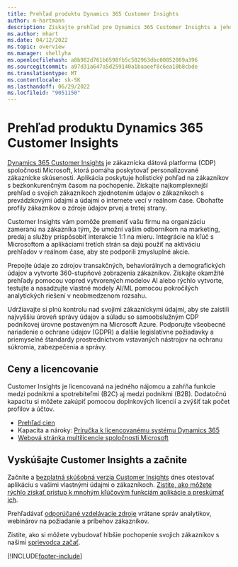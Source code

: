 ```yaml
---
title: Prehľad produktu Dynamics 365 Customer Insights
author: m-hartmann
description: Získajte prehľad pre Dynamics 365 Customer Insights a jeho hlavné črty.
ms.author: mhart
ms.date: 04/12/2022
ms.topic: overview
ms.manager: shellyha
ms.openlocfilehash: a8b982d761b6598fb5c582963dbc00852089a396
ms.sourcegitcommit: a97d31a647a5d259140a1baaeef8c6ea10b8cbde
ms.translationtype: MT
ms.contentlocale: sk-SK
ms.lasthandoff: 06/29/2022
ms.locfileid: "9051150"
---
```

# <a name="product-overview-for-dynamics-365-customer-insights"></a>Prehľad produktu Dynamics 365 Customer Insights

[Dynamics 365 Customer Insights](https://dynamics.microsoft.com/ai/customer-insights/) je zákaznícka dátová platforma (CDP) spoločnosti Microsoft, ktorá pomáha poskytovať personalizované zákaznícke skúsenosti. Aplikácia poskytuje holistický pohľad na zákazníkov s bezkonkurenčným časom na pochopenie. Získajte najkomplexnejší prehľad o svojich zákazníkoch zjednotením údajov o zákazníkoch s prevádzkovými údajmi a údajmi o internete vecí v reálnom čase. Obohaťte profily zákazníkov o zdroje údajov prvej a tretej strany. 

Customer Insights vám pomôže premeniť vašu firmu na organizáciu zameranú na zákazníka tým, že umožní vašim odborníkom na marketing, predaj a služby prispôsobiť interakcie 1:1 na mieru. Integrácie na kľúč s Microsoftom a aplikáciami tretích strán sa dajú použiť na aktiváciu prehľadov v reálnom čase, aby ste podporili zmysluplné akcie.

Prepojte údaje zo zdrojov transakčných, behaviorálnych a demografických údajov a vytvorte 360-stupňové zobrazenia zákazníkov. Získajte okamžité prehľady pomocou vopred vytvorených modelov AI alebo rýchlo vytvorte, testujte a nasadzujte vlastné modely AI/ML pomocou pokročilých analytických riešení v neobmedzenom rozsahu.

Udržiavajte si plnú kontrolu nad svojimi zákazníckymi údajmi, aby ste zaistili najvyššiu úroveň správy údajov a súladu so samoobslužným CDP podnikovej úrovne postaveným na Microsoft Azure. Podporujte všeobecné nariadenie o ochrane údajov (GDPR) a ďalšie legislatívne požiadavky a priemyselné štandardy prostredníctvom vstavaných nástrojov na ochranu súkromia, zabezpečenia a správy.

## <a name="pricing-and-licensing"></a>Ceny a licencovanie
Customer Insights je licencovaná na jedného nájomcu a zahŕňa funkcie medzi podnikmi a spotrebiteľmi (B2C) aj medzi podnikmi (B2B). Dodatočnú kapacitu si môžete zakúpiť pomocou doplnkových licencií a zvýšiť tak počet profilov a účtov.

- [Prehľad cien](https://dynamics.microsoft.com/ai/customer-insights/pricing/)
- Kapacita a nároky: [Príručka k licencovanému systému Dynamics 365](https://go.microsoft.com/fwlink/?LinkId=866544)
- [Webová stránka multilicencie spoločnosti Microsoft](https://www.microsoft.com/licensing/how-to-buy/how-to-buy)

## <a name="try-customer-insights-and-get-started"></a>Vyskúšajte Customer Insights a začnite

Začnite a [bezplatná skúšobná verzia Customer Insights](https://signup.microsoft.com/create-account/signup?SKU=036c2481-aa8a-47cd-ab43-324f0c157c2d&ali=1&RU=https:%2F%2Fhome.ci.ai.dynamics.com%2Fstart%2Ftrial&products=036c2481-aa8a-47cd-ab43-324f0c157c2d) dnes otestovať aplikáciu s vašimi vlastnými údajmi o zákazníkoch. [Zistite, ako môžete rýchlo získať prístup k mnohým kľúčovým funkciám aplikácie a preskúmať ich](trial-signup.md). 

Prehľadávať [odporúčané vzdelávacie zdroje](https://dynamics.microsoft.com/ai/customer-insights/resources/) vrátane správ analytikov, webinárov na požiadanie a príbehov zákazníkov.

Zistite, ako si môžete vybudovať hlbšie pochopenie svojich zákazníkov s našimi [sprievodca začať](get-started.md).

[!INCLUDE[footer-include](includes/footer-banner.md)]
